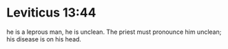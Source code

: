 # Leviticus 13:44

he is a leprous man, he is unclean. The priest must pronounce him unclean; his disease is on his head.
